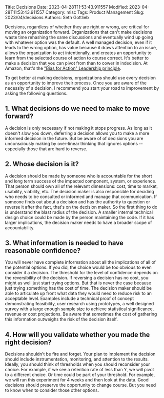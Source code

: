 Title: Decisions
Date: 2023-04-28T11:53:43.911557
Modified: 2023-04-28T11:53:43.911557
Category: misc
Tags: Product Management
Slug: 2023/04/decisions
Authors: Seth Gottlieb

Decisions, regardless of whether they are right or wrong, are critical for moving an organization forward. Organizations that can't make decisions waste time rehashing the same discussions and eventually wind up going with whatever option was the default. A well managed decision, even if it leads to the wrong option, has value because it draws attention to an issue, allows the organization to act intentionally, and creates an opportunity to learn from the selected course of action to course correct. It's better to make a decision that you can pivot from than to cower in indecision. At Amazon, that's the ["Bias for Action" Leadership principle](https://www.amazon.jobs/content/en/our-workplace/leadership-principles). 

To get better at making decisions, organizations should use every decision as an opportunity to improve their process. Once you are aware of the necessity of a decision, I recommend you start your road to improvement by asking the following questions. 

## 1. What decisions do we need to make to move forward?

A decision is only necessary if not making it stops progress. As long as it doesn't slow you down, deferring a decision allows you to make a more informed decision in the future. But be aware of of decisions you are unconsciously making by over-linear thinking that ignores options -- especially those that are hard to reverse. 

## 2. Whose decision is it?

A decision should be made by someone who is accountable for the short and long term success of the impacted component, system, or experience. That person should own all of the relevant dimensions: cost, time to market, usability, viability, etc. The decision maker is also responsible for deciding who needs to be consulted or informed and manage that communication. If someone finds out about a decision and has the authority to question or reverse it after the fact, that's on the decision maker. So the first thing to do is understand the blast radius of the decision. A smaller internal technical design choice could be made by the person maintaining the code. If it has larger implications, the decision maker needs to have a broader scope of accountability.  

## 3. What information is needed to have reasonable confidence?

You will never have complete information about all the implications of all of the potential options. If you did, the choice would be too obvious to even consider it a decision. The threshold for the level of confidence depends on the reversibility of the decision. If reversing a decision has no cost, you might as well just start trying options. But that is never the case because just trying something has the cost of time. The decision maker should be able to articulate up front what data they would need to reduce risk to an acceptable level. Examples include a technical proof of concept demonstrating feasibility, user research using prototypes, a well designed survey with a large enough sample size to achieve statistical significance, revenue or cost projections. Be aware that sometimes the cost of gathering this information outweighs the risk of the decision itself.

## 4. How will you validate whether you made the right decision?

Decisions shouldn't be fire and forget. Your plan to implement the decision should include instrumentation, monitoring, and attention to the results. Ideally, you should think of thresholds when you should reconsider your choice. For example, if we see a retention rate of less than Y, we will pivot to a different choice. Or time could be part of your threshold. For example, we will run this experiment for 4 weeks and then look at the data. Good decisions should preserve the opportunity to change course. But you need to know when to consider those other options. 
